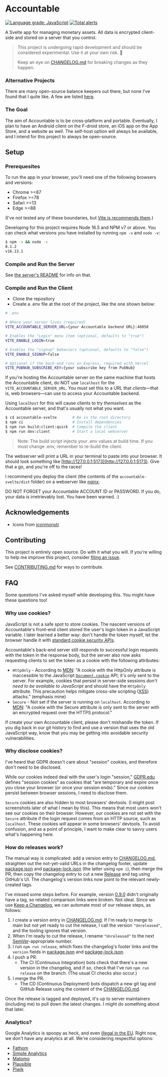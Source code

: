 # Accountable

[![Language grade: JavaScript](https://img.shields.io/lgtm/grade/javascript/g/AverageHelper/accountable-svelte.svg?logo=lgtm&logoWidth=18)](https://lgtm.com/projects/g/AverageHelper/accountable-svelte/context:javascript) [![Total alerts](https://img.shields.io/lgtm/alerts/g/AverageHelper/accountable-svelte.svg?logo=lgtm&logoWidth=18)](https://lgtm.com/projects/g/AverageHelper/accountable-svelte/alerts/)

A Svelte app for managing monetary assets. All data is encrypted client-side and stored on a server that you control.

> This project is undergoing rapid development and should be considered experimental. Use it at your own risk. 🤙
>
> Keep an eye on [CHANGELOG.md](/CHANGELOG.md) for breaking changes as they happen.

### Alternative Projects

There are many open-source balance keepers out there, but none I've found that I quite like. A few are listed [here](https://opensource.com/life/17/10/personal-finance-tools-linux).

### The Goal

The aim of Accountable is to be cross-platform and portable. Eventually, I plan to have an Android client on the F-droid store, an iOS app on the App Store, and a website as well. The self-host option will always be available, and I intend for this project to always be open-source.

## Setup

### Prerequesites

To run the app in your browser, you'll need one of the following browsers and versions:

- Chrome >=87
- Firefox >=78
- Safari >=13
- Edge >=88

(I've not tested any of these boundaries, but [Vite.js recommends them](https://vitejs.dev/guide/migration.html#modern-browser-baseline-change).)

Developing for this project requires Node 16.5 and NPM v7 or above. You can check what versions you have installed by running `npm -v` and `node -v`:

```sh
$ npm -v && node -v
8.1.2
v16.13.1
```

### Compile and Run the Server

See [the server's README](/server/README.md) for info on that.

<!-- TODO: Add a note here about our own hosted solution -->

### Compile and Run the Client

- Clone the repository
- Create a .env file at the root of the project, like the one shown below:

```sh
# .env

# Where your server lives (required)
VITE_ACCOUNTABLE_SERVER_URL={your Accountable backend URL}:40850

# Enables the "Login" menu item (optional, defaults to "true")
VITE_ENABLE_LOGIN=true

# Enables the "signup" behaviors (optional, defaults to "false")
VITE_ENABLE_SIGNUP=false

# Optional if the back-end runs on Express, required with Vercel
VITE_PUBNUB_SUBSCRIBE_KEY={your subscribe key from PubNub}
```

If you're hosting the Accountable server on the same machine that hosts the Accountable client, do NOT use `localhost` for the `VITE_ACCOUNTABLE_SERVER_URL`. You must set this to a URL that _clients_—that is, web browsers—can use to access your Accountable backend.

Using `localhost` for this will cause clients to try _themselves_ as the Accountable server, and that's usually not what you want.

```sh
$ cd accountable-svelte       # Be in the root directory
$ npm ci                      # Install dependencies
$ npm run build:client:quick  # Compile the client
$ npm run dev:client          # Start a local webserver
```

> Note: The build script injects your .env values at build time. If you must change .env, remember to re-build the client.

The webserver will print a URL in your terminal to paste into your browser. It should look something like [http://127.0.0.1:5173](http://127.0.0.1:5173). Give that a go, and you're off to the races!

I recommend you deploy the client (the contents of the `accountable-svelte/dist` folder) on a webserver like [nginx](https://nginx.org/en/).

DO NOT FORGET your Accountable ACCOUNT ID or PASSWORD. If you do, your data is irretrievably lost. You have been warned. :)

## Acknowledgements

- Icons from [iconmonstr](https://iconmonstr.com/)

## Contributing

This project is entirely open source. Do with it what you will. If you're willing to help me improve this project, consider [filing an issue](https://github.com/AverageHelper/accountable-svelte/issues/new/choose).

See [CONTRIBUTING.md](/CONTRIBUTING.md) for ways to contribute.

## FAQ

Some questions I've asked myself while developing this. You might have these questions too!

### Why use cookies?

JavaScript is not a safe spot to store cookies. The nascent versions of Accountable's front-end client stored the user's login token in a JavaScript variable. I later learned a better way: don't handle the token myself, let the browser handle it with [standard cookie security APIs](https://developer.mozilla.org/en-US/docs/Web/HTTP/Cookies#restrict_access_to_cookies).

Accountable's back-end server still responds to successful login requests with the token in the response body, but the server also now asks requesting clients to set the token as a cookie with the following attributes:
- `HttpOnly` - According to [MDN](https://developer.mozilla.org/en-US/docs/Web/HTTP/Cookies#restrict_access_to_cookies): "A cookie with the HttpOnly attribute is inaccessible to the JavaScript [`Document.cookie`](https://developer.mozilla.org/en-US/docs/Web/API/Document/cookie) API; it's only sent to the server. For example, cookies that persist in server-side sessions _don't need to be available to JavaScript_ and should have the `HttpOnly` attribute. This precaution helps mitigate cross-site scripting ([XSS](https://developer.mozilla.org/en-US/docs/Web/Security/Types_of_attacks#cross-site_scripting_(xss))) attacks." (emphasis mine)
- `Secure` - Not set if the server is running on `localhost`. According to [MDN](https://developer.mozilla.org/en-US/docs/Web/HTTP/Cookies#restrict_access_to_cookies): "A cookie with the Secure attribute is only sent to the server with an encrypted request over the HTTPS protocol."

If create your own Accountable client, please don't mishandle the token. If you dig back in our git history to find and use a version that uses the old JavaScript way, know that you may be getting into avoidable security vulnerabilities.

### Why disclose cookies?

I've heard that GDPR doesn't care about "session" cookies, and therefore don't need to be disclosed.

While our cookies indeed deal with the user's login "session," [GDPR.edu](https://gdpr.eu/cookies/) defines "session cookies" as cookies that "are temporary and expire once you close your browser (or once your session ends)." Since our cookies persist between browser sessions, I need to disclose them.

`Secure` cookies are also hidden to most browsers' devtools. (I might post screenshots later of what I mean by this). This means that most users won't see our cookies on their browser. However, our cookies are not set with the `Secure` attribute if the login request comes from an HTTP source, such as `localhost`. These cookies _will_ appear in some browsers' devtools. To avoid confusion, and as a point of principle, I want to make clear to savvy users what's happening here.

### How do releases work?

The manual way is complicated: add a version entry to [CHANGELOG.md](/CHANGELOG.md), straighten out the not-yet-valid URLs in the changelog footer, update [package.json](/package.json) and [package-lock.json](/package-lock.json) (the latter using `npm i`), then merge the PR, then copy the changelog entry to cut a new [Release](https://github.com/AverageHelper/accountable-svelte/releases) and tag using GitHub's UI. The changelog's version links now point to the relevant newly-created tags.

I've missed some steps before. For example, version [0.9.0](/CHANGELOG.md#090---2022-07-12) didn't originally have a tag, so related comparison links were broken. Not ideal. Since we use [Keep a Changelog](https://keepachangelog.com/en/1.0.0/), we can automate most of our release steps, as follows:

1. I create a version entry in [CHANGELOG.md](/CHANGELOG.md). If I'm ready to merge to main but not yet ready to cut the release, I call the version `"Unreleased"`, and the tooling ignores that version.
2. When I'm ready to cut the release, I rename `"Unreleased"` to the next [SemVer](https://semver.org/spec/v2.0.0.html)-appropriate number.
3. I run `npm run release`, which fixes the changelog's footer links and the `version` fields in [package.json](/package.json) and [package-lock.json](/package-lock.json).
4. I push a PR.
	- The CI (Continuous Integration) bots check that there's a new version in the changelog, and if so, check that I've run `npm run release` on the branch. (The usual CI checks also occur.)
5. I merge the PR.
	- The CD (Continuous Deployment) bots dispatch a new git tag and GitHub Release using the content of the [CHANGELOG.md](/CHANGELOG.md).

Once the release is tagged and deployed, it's up to server maintainers (including me) to pull down the latest changes. I might do something about that later.

### Analytics?

Google Analytics is spoopy as heck, and even [illegal in the EU](https://noyb.eu/en/austrian-dsb-eu-us-data-transfers-google-analytics-illegal). Right now, we don't have any analytics at all. We're considering respectful options:
- [Fathom](https://usefathom.com)
- [Simple Analytics](https://www.simpleanalytics.com)
- [Matomo](https://matomo.org)
- [Plausible](https://plausible.io)
- [Piwik](https://piwik.org)
